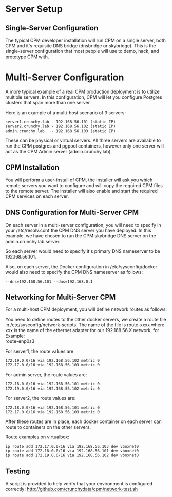 Server Setup
=================

Single-Server Configuration
---------------------------

The typical CPM developer installation will run CPM on a single
server, both CPM and it's requisite DNS bridge (dnsbridge or skybridge).
This is the single-server configuration that most people will
use to demo, hack, and prototype CPM with.

Multi-Server Configuration
==========================

A more typical example of a real CPM production deployment is
to utilize multiple servers.  In this configuration, CPM
will let you configure Postgres clusters that span more than
one server.

Here is an example of a multi-host scenario of 3 servers:
~~~~~~~~~~~~~~~~~~~~~~~~~~~~~
server1.crunchy.lab - 192.168.56.101 (static IP)
server2.crunchy.lab - 192.168.56.102 (static IP)
admin.crunchy.lab   - 192.168.56.103 (static IP)
~~~~~~~~~~~~~~~~~~~~~~~~~~~~~

These can be physical or virtual servers.  All three servers are available to run the CPM postgres and pgpool containers, however only one server will act
as the CPM Admin server (admin.crunchy.lab).

CPM Installation
----------------
You will perform a user-install of CPM, the installer will ask
you which remote servers you want to configure and will copy
the required CPM files to the remote server.  The installer will
also enable and start the required CPM services on each server.

DNS Configuration for Multi-Server CPM
-----------------
On each server in a multi-server configuration, you will need
to specify in your /etc/resolv.conf the CPM DNS server you have
deployed.  In this example, we have chosen to run the CPM skybridge
DNS server on the admin.crunchy.lab server.

So each server would need to specify it's primary DNS nameserver
to be 192.168.56.101.

Also, on each server, the Docker configuration in /etc/sysconfig/docker
would also need to specify the CPM DNS nameserver as follows:
~~~~~~~~~~~~~~~~~~~~~~~~~~~~~
--dns=192.168.56.101 --dns=192.168.0.1
~~~~~~~~~~~~~~~~~~~~~~~~~~~~~

Networking for Multi-Server CPM
-------------

For a multi-host CPM deployment, you will define network routes
as follows:

You need to define routes to the other docker servers, we create
a route file in /etc/sysconfig/network-scripts.  The name of the
file is route-xxxx where xxx is the name of the ethernet adapter for our 192.168.56.X network,
for Example:  
	route-enp0s3

For server1, the route values are:
~~~~~~~~~~~~~~~~~~~~~~~~~~~~~
172.19.0.0/16 via 192.168.56.102 metric 0
172.17.0.0/16 via 192.168.56.103 metric 0
~~~~~~~~~~~~~~~~~~~~~~~~~~~~~
For admin server, the route values are:
~~~~~~~~~~~~~~~~~~~~~~~~~~~~~
172.18.0.0/16 via 192.168.56.101 metric 0
172.19.0.0/16 via 192.168.56.102 metric 0
~~~~~~~~~~~~~~~~~~~~~~~~~~~~~
For server2, the route values are:
~~~~~~~~~~~~~~~~~~~~~~~~~~~~~
172.18.0.0/16 via 192.168.56.101 metric 0
172.17.0.0/16 via 192.168.56.103 metric 0
~~~~~~~~~~~~~~~~~~~~~~~~~~~~~

After these routes are in place, each docker container on each
server can route to containers on the other servers.

Route examples on virtualbox:
~~~~~~~~~~~~~~~~~~~~~~~~~~~~~
ip route add 172.17.0.0/16 via 192.168.56.103 dev vboxnet0
ip route add 172.18.0.0/16 via 192.168.56.101 dev vboxnet0
ip route add 172.19.0.0/16 via 192.168.56.102 dev vboxnet0
~~~~~~~~~~~~~~~~~~~~~~~~~~~~~

Testing
---------------------
A script is provided to help verify that your environment is
configured correctly:
http://github.com/crunchydata/cpm/network-test.sh
